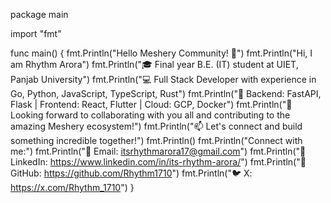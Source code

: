 package main

import "fmt"

func main() {
	fmt.Println("Hello Meshery Community! 👋")
	fmt.Println("Hi, I am Rhythm Arora")
	fmt.Println("🎓 Final year B.E. (IT) student at UIET, Panjab University")
	fmt.Println("💻 Full Stack Developer with experience in Go, Python, JavaScript, TypeScript, Rust")
	fmt.Println("🔧 Backend: FastAPI, Flask | Frontend: React, Flutter | Cloud: GCP, Docker")
	fmt.Println("🚀 Looking forward to collaborating with you all and contributing to the amazing Meshery ecosystem!")
	fmt.Println("📫 Let's connect and build something incredible together!")
	fmt.Println()
	fmt.Println("Connect with me:")
	fmt.Println("📧 Email: itsrhythmarora17@gmail.com")
	fmt.Println("💼 LinkedIn: https://www.linkedin.com/in/its-rhythm-arora/")
	fmt.Println("🐙 GitHub: https://github.com/Rhythm1710")
	fmt.Println("🐦 X: https://x.com/Rhythm_1710")
}
